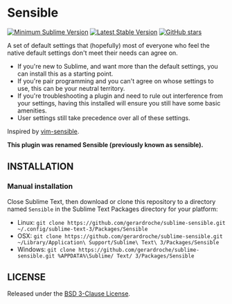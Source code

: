 # Sensible

[![Minimum Sublime Version](https://img.shields.io/badge/sublime-%3E%3D%203.0-brightgreen.svg?style=flat-square)](https://sublimetext.com) [![Latest Stable Version](https://img.shields.io/github/tag/gerardroche/sublime-sensible.svg?style=flat-square&label=stable)](https://github.com/gerardroche/sublime-sensible/tags) [![GitHub stars](https://img.shields.io/github/stars/gerardroche/sublime-sensible.svg?style=flat-square)](https://github.com/gerardroche/sublime-sensible/stargazers)

A set of default settings that (hopefully) most of everyone who feel the native default settings don't meet their needs can agree on.

* If you're new to Sublime, and want more than the default settings, you can install this as a starting point.
* If you're pair programming and you can't agree on whose settings to use, this can be your neutral territory.
* If you're troubleshooting a plugin and need to rule out interference from your settings, having this installed will ensure you still have some basic amenities.
* User settings still take precedence over all of these settings.

Inspired by [vim-sensible](https://github.com/tpope/vim-sensible).

**This plugin was renamed Sensible (previously known as sensible).**

## INSTALLATION

### Manual installation

Close Sublime Text, then download or clone this repository to a directory named `Sensible` in the Sublime Text Packages directory for your platform:

* Linux: `git clone https://github.com/gerardroche/sublime-sensible.git ~/.config/sublime-text-3/Packages/Sensible`
* OSX: `git clone https://github.com/gerardroche/sublime-sensible.git ~/Library/Application\ Support/Sublime\ Text\ 3/Packages/Sensible`
* Windows: `git clone https://github.com/gerardroche/sublime-sensible.git %APPDATA%\Sublime/ Text/ 3/Packages/Sensible`

## LICENSE

Released under the [BSD 3-Clause License](LICENSE).
